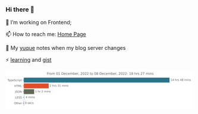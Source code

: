 ### Hi there 👋

<!--
**Alfxjx/Alfxjx** is a ✨ _special_ ✨ repository because its `README.md` (this file) appears on your GitHub profile.

Here are some ideas to get you started:

- 🔭 I’m currently working on ...
- 🌱 I’m currently learning ...
- 👯 I’m looking to collaborate on ...
- 🤔 I’m looking for help with ...
- 💬 Ask me about ...
- 📫 How to reach me: ...
- 😄 Pronouns: ...
- ⚡ Fun fact: ...
-->
🔭 I’m working on Frontend;

📫 How to reach me: [Home Page](https://alfxjx.github.io/)

🌱 My [yuque](https://www.yuque.com/alfxjx) notes when my blog server changes 

⚡ [learning](https://bitable.feishu.cn/appSphPpKDjBUgcN0MphBqQtsCC?from=logout&table=tblVVajif8x7yRwU&view=vew5uodacp) and [gist](https://gist.github.com/Alfxjx)

<img src="https://github.com/alfxjx/alfxjx/blob/main/images/stat.svg" alt="Alfxjx WakaTime Activity"/>


